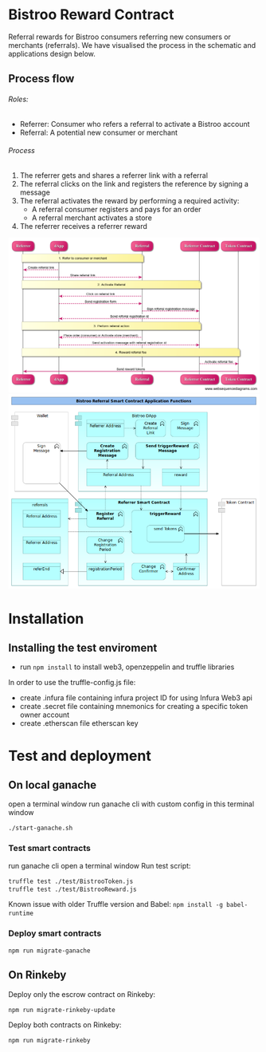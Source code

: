 # Bistroo Reward Contract
Referral rewards for Bistroo consumers referring new consumers or merchants (referrals).
We have visualised the process in the schematic and applications design below.

## Process flow

###### Roles:
* Referrer: Consumer who refers a referral to activate a Bistroo account
* Referral: A potential new consumer or merchant

###### Process
1. The referrer gets and shares a referrer link with a referral
2. The referral clicks on the link and registers the reference by signing a message
3. The referral activates the reward by performing a required activity:
   * A referral consumer registers and pays for an order
   * A referral merchant activates a store
4. The referrer receives a referrer reward


![Reward schematic](https://github.com/bistroo/reward-contract/blob/main/images/reward-schematic.png)
![Reward application design](https://github.com/bistroo/reward-contract/blob/main/images/reward-application-design.png)

# Installation

## Installing the test enviroment
* run `npm install` to install web3, openzeppelin and truffle libraries

In order to use the truffle-config.js file:
* create .infura file containing infura project ID for using Infura Web3 api
* create .secret file containing mnemonics for creating a specific token owner account
* create .etherscan file etherscan key

# Test and deployment

## On local ganache
open a terminal window
run ganache cli with custom config in this terminal window
```
./start-ganache.sh
```
### Test smart contracts
run ganache cli
open a terminal window
Run test script:
```
truffle test ./test/BistrooToken.js
truffle test ./test/BistrooReward.js
```
Known issue with older Truffle version and Babel: `npm install -g babel-runtime`
### Deploy smart contracts
```
npm run migrate-ganache
```
## On Rinkeby
Deploy only the escrow contract on Rinkeby:
```
npm run migrate-rinkeby-update
```
Deploy both contracts on Rinkeby:
```
npm run migrate-rinkeby
```

